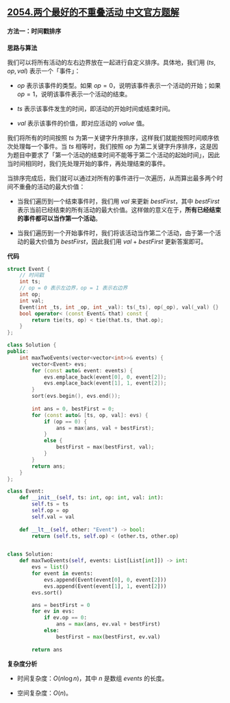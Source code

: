 ## [2054.两个最好的不重叠活动 中文官方题解](https://leetcode.cn/problems/two-best-non-overlapping-events/solutions/100000/liang-ge-zui-hao-de-bu-zhong-die-huo-don-urq5)
#### 方法一：时间戳排序

**思路与算法**

我们可以将所有活动的左右边界放在一起进行自定义排序。具体地，我们用 $(\textit{ts}, \textit{op}, \textit{val})$ 表示一个「事件」：

- $\textit{op}$ 表示该事件的类型。如果 $\textit{op} = 0$，说明该事件表示一个活动的开始；如果 $\textit{op} = 1$，说明该事件表示一个活动的结束。

- $\textit{ts}$ 表示该事件发生的时间，即活动的开始时间或结束时间。

- $\textit{val}$ 表示该事件的价值，即对应活动的 $\textit{value}$ 值。

我们将所有的时间按照 $\textit{ts}$ 为第一关键字升序排序，这样我们就能按照时间顺序依次处理每一个事件。当 $\textit{ts}$ 相等时，我们按照 $\textit{op}$ 为第二关键字升序排序，这是因为题目中要求了「第一个活动的结束时间不能等于第二个活动的起始时间」，因此当时间相同时，我们先处理开始的事件，再处理结束的事件。

当排序完成后，我们就可以通过对所有的事件进行一次遍历，从而算出最多两个时间不重叠的活动的最大价值：

- 当我们遍历到一个结束事件时，我们用 $\textit{val}$ 来更新 $\textit{bestFirst}$，其中 $\textit{bestFirst}$ 表示当前已经结束的所有活动的最大价值。这样做的意义在于，**所有已经结束的事件都可以当作第一个活动**。

- 当我们遍历到一个开始事件时，我们将该活动当作第二个活动，由于第一个活动的最大价值为 $\textit{bestFirst}$，因此我们用 $\textit{val} + \textit{bestFirst}$ 更新答案即可。

**代码**

```C++ [sol1-C++]
struct Event {
    // 时间戳
    int ts;
    // op = 0 表示左边界，op = 1 表示右边界
    int op;
    int val;
    Event(int _ts, int _op, int _val): ts(_ts), op(_op), val(_val) {}
    bool operator< (const Event& that) const {
        return tie(ts, op) < tie(that.ts, that.op);
    }
};

class Solution {
public:
    int maxTwoEvents(vector<vector<int>>& events) {
        vector<Event> evs;
        for (const auto& event: events) {
            evs.emplace_back(event[0], 0, event[2]);
            evs.emplace_back(event[1], 1, event[2]);
        }
        sort(evs.begin(), evs.end());
        
        int ans = 0, bestFirst = 0;
        for (const auto& [ts, op, val]: evs) {
            if (op == 0) {
                ans = max(ans, val + bestFirst);
            }
            else {
                bestFirst = max(bestFirst, val);
            }
        }
        return ans;
    }
};
```

```Python [sol1-Python3]
class Event:
    def __init__(self, ts: int, op: int, val: int):
        self.ts = ts
        self.op = op
        self.val = val
    
    def __lt__(self, other: "Event") -> bool:
        return (self.ts, self.op) < (other.ts, other.op)


class Solution:
    def maxTwoEvents(self, events: List[List[int]]) -> int:
        evs = list()
        for event in events:
            evs.append(Event(event[0], 0, event[2]))
            evs.append(Event(event[1], 1, event[2]))
        evs.sort()

        ans = bestFirst = 0
        for ev in evs:
            if ev.op == 0:
                ans = max(ans, ev.val + bestFirst)
            else:
                bestFirst = max(bestFirst, ev.val)
        
        return ans
```

**复杂度分析**

- 时间复杂度：$O(n \log n)$，其中 $n$ 是数组 $\textit{events}$ 的长度。

- 空间复杂度：$O(n)$。